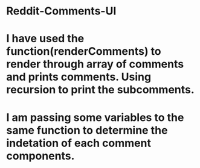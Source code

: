 # Reddit-Comments-UI

# I have used the function(renderComments) to render through array of comments and prints comments. Using recursion to print the subcomments.

# I am passing some variables to the same function to determine the indetation of each comment components.
